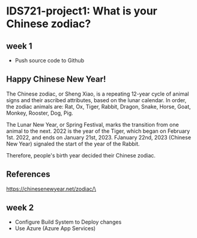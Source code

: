 # IDS721-project1: What is your Chinese zodiac?

## week 1
* Push source code to Github

## Happy Chinese New Year!
The Chinese zodiac, or Sheng Xiao, is a repeating 12-year cycle of animal signs and their ascribed attributes, based on the lunar calendar. In order, the zodiac animals are: Rat, Ox, Tiger, Rabbit, Dragon, Snake, Horse, Goat, Monkey, Rooster, Dog, Pig.

The Lunar New Year, or Spring Festival, marks the transition from one animal to the next. 2022 is the year of the Tiger, which began on February 1st. 2022, and ends on January 21st, 2023. FJanuary 22nd, 2023 (Chinese New Year) signaled the start of the year of the Rabbit.

Therefore, people's birth year decided their Chinese zodiac.


## References

https://chinesenewyear.net/zodiac/\


## week 2
* Configure Build System to Deploy changes
* Use Azure (Azure App Services)

